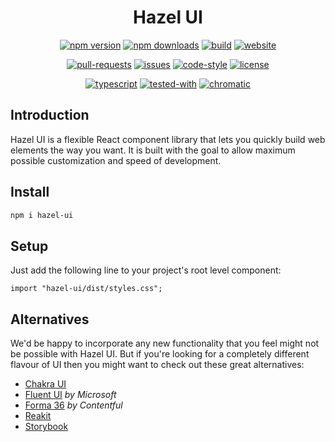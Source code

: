 <div align="center">

# Hazel UI

[![npm version](https://img.shields.io/npm/v/hazel-ui.svg?style=flat)](https://www.npmjs.com/package/hazel-ui)
[![npm downloads](https://img.shields.io/npm/dw/hazel-ui)](https://www.npmjs.com/package/hazel-ui)
[![build](https://github.com/hazel-ui/hazel-ui/workflows/build/badge.svg)](https://github.com/hazel-ui/hazel-ui/actions)
[![website](https://img.shields.io/website-up-down-green-red/https/hazel-ui.github.io.svg)](https://hazel-ui.github.io)

[![pull-requests](https://img.shields.io/badge/PRs-welcome-brightgreen.svg)](CONTRIBUTING.md)
[![issues](https://img.shields.io/github/issues/hazel-ui/hazel-ui.svg)](https://github.com/hazel-ui/hazel-ui/issues)
[![code-style](https://img.shields.io/badge/code_style-prettier-ff69b4.svg)](https://prettier.io/)
[![license](https://img.shields.io/github/license/sourcerer-io/hall-of-fame.svg?colorB=ff0000)](LICENSE)

[![typescript](https://badgen.net/badge/Built%20With/TypeScript/blue)](https://www.typescriptlang.org/)
[![tested-with](https://img.shields.io/badge/tested_with-jest-99424f.svg)](https://jestjs.io/)
[![chromatic](https://badgen.net/badge/tested%20with/chromatic/fc521f)](https://chromatic.com/library?appId=5f9856a52896dc002243924e&branch=main)

</div>

## Introduction

Hazel UI is a flexible React component library that lets you quickly build web elements the way you want. It is built with the goal to allow maximum possible customization and speed of development.

## Install

```sh
npm i hazel-ui
```

## Setup

Just add the following line to your project's root level component:

```tsx
import "hazel-ui/dist/styles.css";
```

## Alternatives

We'd be happy to incorporate any new functionality that you feel might not be possible with Hazel UI. But if you're looking for a completely different flavour of UI then you might want to check out these great alternatives:

- [Chakra UI](https://github.com/chakra-ui/chakra-ui)
- [Fluent UI](https://github.com/microsoft/fluentui) _by Microsoft_
- [Forma 36](https://github.com/contentful/forma-36) _by Contentful_
- [Reakit](https://github.com/reakit/reakit)
- [Storybook](https://github.com/storybookjs/design-system)
